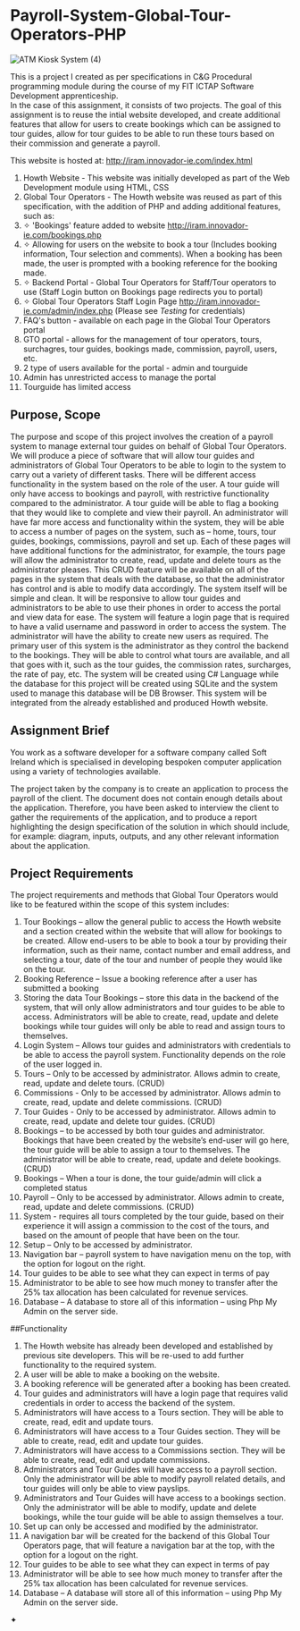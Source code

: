 # Payroll-System-Global-Tour-Operators-PHP
![ATM Kiosk System (4)](https://user-images.githubusercontent.com/22479692/123950672-d6b0c780-d99b-11eb-9b99-6ffc6e03438a.png)

This is a project I created as per specifications in C&G Procedural programming module during the course of my FIT ICTAP Software Development apprenticeship.  
In the case of this assignment, it consists of two projects.  The goal of this assignment is to reuse the intial website developed, and create additional features that allow for users to create bookings which can be assigned to tour guides, allow for tour guides to be able to run these tours based on their commission and generate a payroll. 

This website is hosted at: http://iram.innovador-ie.com/index.html

1) Howth Website - This website was initially developed as part of the Web Development module using HTML, CSS
2) Global Tour Operators - The Howth website was reused as part of this specification, with the addition of PHP and adding additional features, such as:
3)   ✧ 'Bookings' feature added to website  http://iram.innovador-ie.com/bookings.php 
5)   ✧ Allowing for users on the website to book a tour (Includes booking information, Tour selection and comments). When a booking has been made, the user is prompted with a booking reference for the booking made. 
6)   ✧ Backend Portal - Global Tour Operators for Staff/Tour operators to use (Staff Login button on Bookings page redirects you to portal) 
7)  ✧ Global Tour Operators Staff Login Page http://iram.innovador-ie.com/admin/index.php (Please see *Testing* for credentials)
8)   FAQ's button - available on each page in the Global Tour Operators portal
9)   GTO portal - allows for the management of tour operators, tours, surchagres, tour guides, bookings made, commission, payroll, users, etc.
10)  2 type of users available for the portal - admin and tourguide
11)  Admin has unrestricted access to manage the portal
12)  Tourguide has limited access

## Purpose, Scope
The purpose and scope of this project involves the creation of a payroll system to manage external tour guides on behalf of Global Tour Operators. We will produce a piece of software that will allow tour guides and administrators of Global Tour Operators to be able to login to the system to carry out a variety of different tasks. There will be different access functionality in the system based on the role of the user. 
A tour guide will only have access to bookings and payroll, with restrictive functionality compared to the administrator. A tour guide will be able to flag a booking that they would like to complete and view their payroll.
An administrator will have far more access and functionality within the system, they will be able to access a number of pages on the system, such as – home, tours, tour guides, bookings, commissions, payroll and set up. Each of these pages will have additional functions for the administrator, for example, the tours page will allow the administrator to create, read, update and delete tours as the administrator pleases. This CRUD feature will be available on all of the pages in the system that deals with the database, so that the administrator has control and is able to modify data accordingly.
The system itself will be simple and clean. It will be responsive to allow tour guides and administrators to be able to use their phones in order to access the portal and view data for ease.
The system will feature a login page that is required to have a valid username and password in order to access the system. The administrator will have the ability to create new users as required.
The primary user of this system is the administrator as they control the backend to the bookings. They will be able to control what tours are available, and all that goes with it, such as the tour guides, the commission rates, surcharges, the rate of pay, etc.
The system will be created using C# Language while the database for this project will be created using SQLite and the system used to manage this database will be DB Browser. 
This system will be integrated from the already established and produced Howth website.


## Assignment Brief
You work as a software developer for a software company called Soft Ireland which is specialised in developing bespoken computer application using a variety of technologies available.  

The project taken by the company is to create an application to process the payroll of the client. The document does not contain enough details about the application. Therefore, you have been asked to interview the client to gather the requirements of the application, and to produce a report highlighting the design specification of the solution in which should include, for example: diagram, inputs, outputs, and any other relevant information about the application.


## Project Requirements
The project requirements and methods that Global Tour Operators would like to be featured within the scope of this system includes:
1.	Tour Bookings – allow the general public to access the Howth website and a section created within the website that will allow for bookings to be created. Allow end-users to be able to book a tour by providing their information, such as their name, contact number and email address, and selecting a tour, date of the tour and number of people they would like on the tour. 
2.	Booking Reference – Issue a booking reference after a user has submitted a booking
3.	Storing the data Tour Bookings – store this data in the backend of the system, that will only allow administrators and tour guides to be able to access. Administrators will be able to create, read, update and delete bookings while tour guides will only be able to read and assign tours to themselves.
4.	Login System – Allows tour guides and administrators with credentials to be able to access the payroll system. Functionality depends on the role of the user logged in. 
5.	Tours – Only to be accessed by administrator. Allows admin to create, read, update and delete tours. (CRUD)
6.	Commissions - Only to be accessed by administrator. Allows admin to create, read, update and delete commissions. (CRUD)
7.	Tour Guides - Only to be accessed by administrator. Allows admin to create, read, update and delete tour guides. (CRUD)
8.	Bookings – to be accessed by both tour guides and administrator. Bookings that have been created by the website’s end-user will go here, the tour guide will be able to assign a tour to themselves. The administrator will be able to create, read, update and delete bookings. (CRUD)
9.	Bookings – When a tour is done, the tour guide/admin will click a completed status
10.	Payroll – Only to be accessed by administrator. Allows admin to create, read, update and delete commissions. (CRUD)
11.	System - requires all tours completed by the tour guide, based on their experience it will assign a commission to the cost of the tours, and based on the amount of people that have been on the tour.
12.	Setup – Only to be accessed by administrator.
13.	Navigation bar – payroll system to have navigation menu on the top, with the option for logout on the right.
14.	Tour guides to be able to see what they can expect in terms of pay
15.	Administrator to be able to see how much money to transfer after the 25% tax allocation has been calculated for revenue services.
16.	Database – A database to store all of this information – using Php My Admin on the server side.


##Functionality
1.	The Howth website has already been developed and established by previous site developers. This will be re-used to add further functionality to the required system.
2.	A user will be able to make a booking on the website. 
3.	A booking reference will be generated after a booking has been created.
4.	Tour guides and administrators will have a login page that requires valid credentials in order to access the backend of the system. 
5.	Administrators will have access to a Tours section. They will be able to create, read, edit and update tours. 
6.	Administrators will have access to a Tour Guides section. They will be able to create, read, edit and update tour guides. 
7.	Administrators will have access to a Commissions section. They will be able to create, read, edit and update commissions. 
8.	Administrators and Tour Guides will have access to a payroll section. Only the administrator will be able to modify payroll related details, and tour guides will only be able to view payslips. 
9.	Administrators and Tour Guides will have access to a bookings section. Only the administrator will be able to modify, update and delete bookings, while the tour guide will be able to assign themselves a tour. 
10.	Set up can only be accessed and modified by the administrator.
11.	A navigation bar will be created for the backend of this Global Tour Operators page, that will feature a navigation bar at the top, with the option for a logout on the right. 
12.	Tour guides to be able to see what they can expect in terms of pay
13.	Administrator will be able to see how much money to transfer after the 25% tax allocation has been calculated for revenue services.
14.	Database – A database will store all of this information – using Php My Admin on the server side.

  
  
✦  
